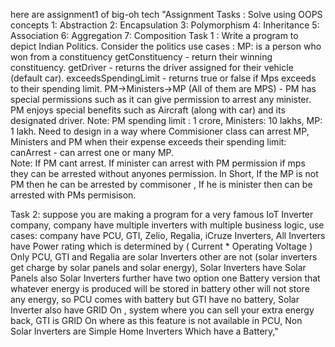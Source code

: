 here are assignment1 of big-oh tech 
"Assignment Tasks :
Solve using OOPS concepts
1: Abstraction
2: Encapsulation
3: Polymorphism
4: Inheritance
5: Association
6: Aggregation
7: Composition
Task 1 :
Write a program to depict Indian Politics.
Consider the politics use cases :
MP: is a person who won from a constituency 
getConstituency - return their winning constituency.
getDriver - returns the driver assigned for their vehicle (default car).
exceedsSpendingLimit - returns true or false if Mps exceeds to their spending limit.
PM->Ministers->MP (All of them are MPS) - PM has special permissions such as it can give permission to arrest any minister.
PM enjoys special benefits such as Aircraft (along with car) and its designated driver. 
Note: PM spending limit : 1 crore, Ministers: 10 lakhs, MP: 1 lakh.
Need to design in a way  where Commisioner class can arrest MP, Ministers and PM when their expense exceeds their spending limit:
canArrest - can arrest one or many MP.  
          Note: If PM  cant arrest.
                If minister can arrest with PM permission
                if mps they can be arrested without anyones permission.
In Short, If the MP is not PM then he can be arrested by commisoner , If he is minister then can be arrested with PMs permisison.

Task 2: 
suppose you are making a program for a very famous IoT Inverter company,
company have multiple inverters with multiple business logic,
use cases:
company have PCU, GTI, Zelio, Regalia, iCruze Inverters,
All Inverters have Power rating which is determined by ( Current * Operating Voltage )
Only PCU, GTI and Regalia are solar Inverters other are not (solar inverters get charge by solar panels and solar energy),
Solar Inverters have Solar Panels also
Solar Inverters further have two option one Battery version that whatever energy is produced will be stored in battery other will not store any energy,
so PCU comes with battery but GTI have no battery,
Solar Inverter also have GRID On , system where you can sell your extra energy back, GTI is GRID On where as this feature is not available in PCU,
Non Solar Inverters are Simple Home Inverters Which have a Battery,"
